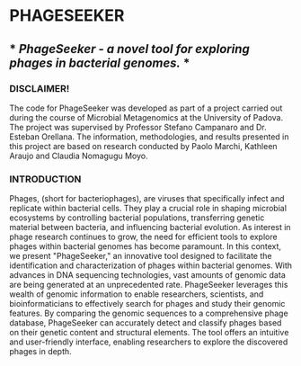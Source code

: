 # **PHAGESEEKER**
## * *PhageSeeker - a novel tool for exploring phages in bacterial genomes.* *

### **DISCLAIMER!**

The code for PhageSeeker was developed as part of a project carried out during the course of Microbial Metagenomics at the University of Padova. The project was supervised by Professor Stefano Campanaro and Dr. Esteban Orellana. The information, methodologies, and results presented in this project are based on research conducted by Paolo Marchi, Kathleen Araujo and Claudia Nomagugu Moyo.


### **INTRODUCTION**

Phages, (short for bacteriophages), are viruses that specifically infect and replicate within bacterial cells. They play a crucial role in shaping microbial ecosystems by controlling bacterial populations, transferring genetic material between bacteria, and influencing bacterial evolution. As interest in phage research continues to grow, the need for efficient tools to explore phages within bacterial genomes has become paramount. In this context, we present "PhageSeeker," an innovative tool designed to facilitate the identification and characterization of phages within bacterial genomes. With advances in DNA sequencing technologies, vast amounts of genomic data are being generated at an unprecedented rate. PhageSeeker leverages this wealth of genomic information to enable researchers, scientists, and bioinformaticians to effectively search for phages and study their genomic features. By comparing the genomic sequences to a comprehensive phage database, PhageSeeker can accurately detect and classify phages based on their genetic content and structural elements. The tool offers an intuitive and user-friendly interface, enabling researchers to explore the discovered phages in depth.

